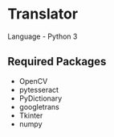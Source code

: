 # Translator

Language - Python 3

## Required Packages ##
- OpenCV
- pytesseract
- PyDictionary
- googletrans
- Tkinter
- numpy